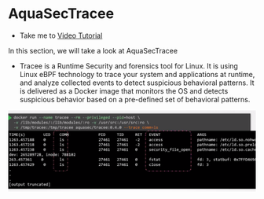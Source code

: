 # AquaSecTracee
  - Take me to [Video Tutorial](https://kodekloud.com/courses/1378608/lectures/31704446)

In this section, we will take a look at AquaSecTracee

- Tracee is a Runtime Security and forensics tool for Linux. It is using Linux eBPF technology to trace your system and applications at runtime, and analyze collected events to detect suspicious behavioral patterns. It is delivered as a Docker image that monitors the OS and detects suspicious behavior based on a pre-defined set of behavioral patterns.

![tracee](../../images/tracee.png)
